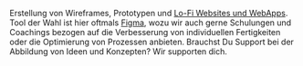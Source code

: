 Erstellung von Wireframes, Prototypen und [Lo-Fi Websites und WebApps](#lo-fi-web). Tool der Wahl ist hier oftmals [Figma](https://www.figma.com/de/), wozu wir auch gerne Schulungen und Coachings bezogen auf die Verbesserung von individuellen Fertigkeiten oder die Optimierung von Prozessen anbieten. Brauchst Du Support bei der Abbildung von Ideen und Konzepten? Wir supporten dich.
